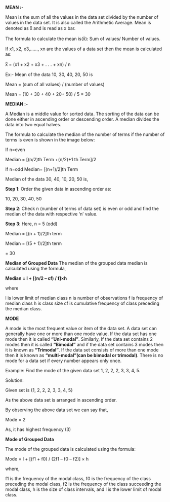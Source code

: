 **MEAN :-**

Mean is the sum of all the values in the data set divided by the number of values in the data set. It is also called the Arithmetic Average. Mean is denoted as x̅ and is read as x bar.

The formula to calculate the mean is(x̅): Sum of values/ Number of values. 

If x1, x2, x3,……, xn are the values of a data set then the mean is calculated as:

x̅ =  (x1 + x2 + x3 + . . . + xn) / n

Ex:- Mean of the data 10, 30, 40, 20, 50 is

Mean = (sum of all values) / (number of values)

Mean = (10 + 30 + 40 + 20+ 50) / 5 = 30

**MEDIAN :-**

A Median is a middle value for sorted data. The sorting of the data can be done either in ascending order or descending order. A median divides the data into two equal halves. 

The formula to calculate the median of the number of terms if the number of terms is even is shown in the image below:

If n=even

Median = [(n/2)th Term +(n/2)+1 th Term]/2

If n=odd
Median= [(n+1)/2]th Term

Median of the data 30, 40, 10, 20, 50 is,


**Step 1**: Order the given data in ascending order as:


10, 20, 30, 40, 50


**Step 2**: Check n (number of terms of data set) is even or odd and find the median of the data with respective ‘n’ value.


**Step 3**: Here, n = 5 (odd)


Median = [(n + 1)/2]th term


Median = [(5 + 1)/2]th term

= 30

**Median of Grouped Data**
The median of the grouped data median is calculated using the formula,


**Median = l + [(n/2 – cf) / f]×h**


where

l is lower limit of median class
n is number of observations
f is frequency of median class
h is class size
cf is cumulative frequency of class preceding the median class.

**MODE**

A mode is the most frequent value or item of the data set. A data set can generally have one or more than one mode value. If the data set has one mode then it is called **“Uni-modal”**. Similarly, If the data set contains 2 modes then it is called **“Bimodal”** and if the data set contains 3 modes then it is known as **“Trimodal”**. If the data set consists of more than one mode then it is known as **“multi-modal”(can be bimodal or trimodal)**. There is no mode for a data set if every number appears only once.

Example: Find the mode of the given data set 1, 2, 2, 2, 3, 3, 4, 5.

Solution:

Given set is {1, 2, 2, 2, 3, 3, 4, 5}

As the above data set is arranged in ascending order.

By observing the above data set we can say that,

Mode = 2

As, it has highest frequency (3)

**Mode of Grouped Data**

The mode of the grouped data is calculated using the formula:


Mode = l + [(f1 + f0) / (2f1 – f0 – f2)] × h

where,

f1 is the frequency of the modal class,
f0 is the frequency of the class preceding the modal class,
f2 is the frequency of the class succeeding the modal class,
h is the size of class intervals, and
l is the lower limit of modal class.
